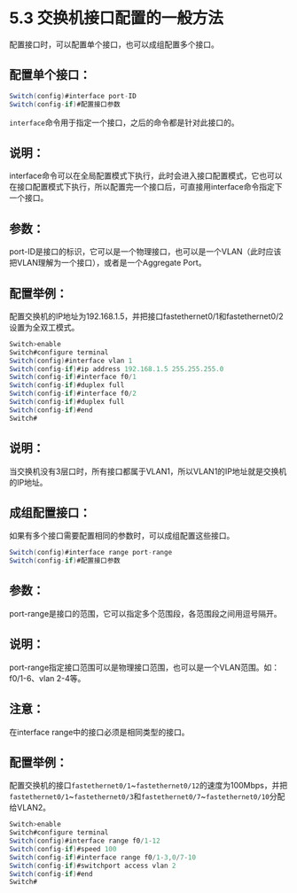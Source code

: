 # 5.3 交换机接口配置的一般方法

配置接口时，可以配置单个接口，也可以成组配置多个接口。

## 配置单个接口：

```java
Switch(config)#interface port-ID
Switch(config-if)#配置接口参数
```

`interface`命令用于指定一个接口，之后的命令都是针对此接口的。

## 说明：

interface命令可以在全局配置模式下执行，此时会进入接口配置模式，它也可以在接口配置模式下执行，所以配置完一个接口后，可直接用interface命令指定下一个接口。

## 参数：

port-ID是接口的标识，它可以是一个物理接口，也可以是一个VLAN（此时应该把VLAN理解为一个接口），或者是一个Aggregate Port。

## 配置举例：

配置交换机的IP地址为192.168.1.5，并把接口fastethernet0/1和fastethernet0/2设置为全双工模式。

```java
Switch>enable
Switch#configure terminal
Switch(config)#interface vlan 1
Switch(config-if)#ip address 192.168.1.5 255.255.255.0
Switch(config-if)#interface f0/1
Switch(config-if)#duplex full
Switch(config-if)#interface f0/2
Switch(config-if)#duplex full
Switch(config-if)#end
Switch#
```

## 说明：

当交换机没有3层口时，所有接口都属于VLAN1，所以VLAN1的IP地址就是交换机的IP地址。

## 成组配置接口：

如果有多个接口需要配置相同的参数时，可以成组配置这些接口。

```java
Switch(config)#interface range port-range
Switch(config-if)#配置接口参数
```

## 参数：

port-range是接口的范围，它可以指定多个范围段，各范围段之间用逗号隔开。

## 说明：

port-range指定接口范围可以是物理接口范围，也可以是一个VLAN范围。如：f0/1-6、vlan 2-4等。

## 注意：

在interface range中的接口必须是相同类型的接口。

## 配置举例：

配置交换机的接口`fastethernet0/1`~`fastethernet0/12`的速度为100Mbps，并把`fastethernet0/1`~`fastethernet0/3`和`fastethernet0/7`~`fastethernet0/10`分配给VLAN2。

```java
Switch>enable
Switch#configure terminal
Switch(config)#interface range f0/1-12
Switch(config-if)#speed 100
Switch(config-if)#interface range f0/1-3,0/7-10
Switch(config-if)#switchport access vlan 2
Switch(config-if)#end
Switch#
```

